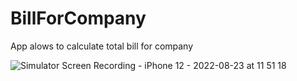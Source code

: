 # BillForCompany
App alows to calculate total bill for company

![Simulator Screen Recording - iPhone 12 - 2022-08-23 at 11 51 18](https://user-images.githubusercontent.com/84906625/186116124-a19bdc2f-d217-4118-9611-846820f30ebb.gif)

